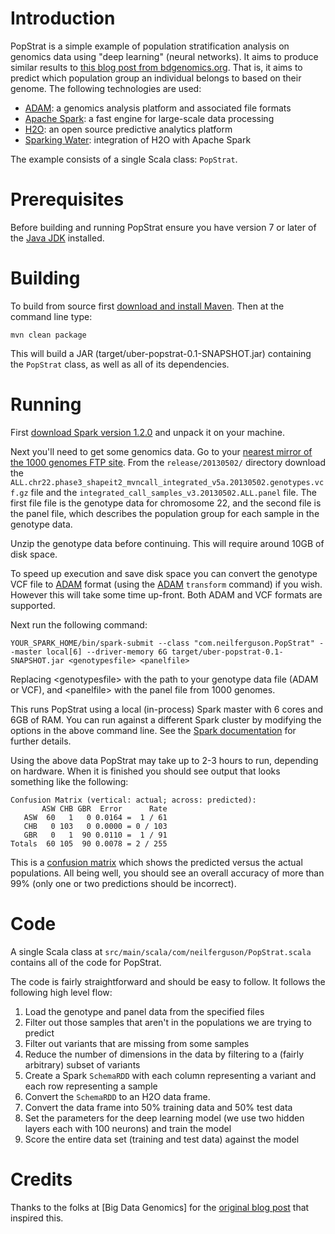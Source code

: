 # Introduction

PopStrat is a simple example of population stratification analysis on genomics data using "deep learning" (neural networks).
It aims to produce similar results to
[this blog post from bdgenomics.org](http://bdgenomics.org/blog/2015/02/02/scalable-genomes-clustering-with-adam-and-spark/).
That is, it aims to predict which population group an individual belongs to based on their genome.
The following technologies are used:

 * [ADAM](https://github.com/bigdatagenomics/adam): a genomics analysis platform and associated file formats
 * [Apache Spark](https://spark.apache.org/): a fast engine for large-scale data processing
 * [H2O](http://0xdata.com/product/): an open source predictive analytics platform
 * [Sparking Water](http://0xdata.com/product/sparkling-water/): integration of H2O with Apache Spark

The example consists of a single Scala class: `PopStrat`.

# Prerequisites

Before building and running PopStrat ensure you have version 7 or later of the
[Java JDK](http://www.oracle.com/technetwork/java/javase/downloads/index.html) installed.

# Building

To build from source first [download and install Maven](http://maven.apache.org/download.cgi).
Then at the command line type:

```
mvn clean package
```

This will build a JAR (target/uber-popstrat-0.1-SNAPSHOT.jar) containing the `PopStrat` class,
as well as all of its dependencies.

# Running

First [download Spark version 1.2.0](http://spark.apache.org/downloads.html) and unpack it on your machine.

Next you'll need to get some genomics data. Go to your
[nearest mirror of the 1000 genomes FTP site](http://www.1000genomes.org/data#DataAccess).
From the `release/20130502/` directory download
the `ALL.chr22.phase3_shapeit2_mvncall_integrated_v5a.20130502.genotypes.vcf.gz` file and
the `integrated_call_samples_v3.20130502.ALL.panel` file. The first file file is the genotype data for chromosome 22,
and the second file is the panel file, which describes the population group for each sample in the genotype data.

Unzip the genotype data before continuing. This will require around 10GB of disk space.

To speed up execution and save disk space you can convert the genotype VCF file to [ADAM](https://github.com/bigdatagenomics/adam)
format (using the [ADAM](https://github.com/bigdatagenomics/adam) `transform` command) if you wish. However
this will take some time up-front. Both ADAM and VCF formats are supported.

Next run the following command:

```
YOUR_SPARK_HOME/bin/spark-submit --class "com.neilferguson.PopStrat" --master local[6] --driver-memory 6G target/uber-popstrat-0.1-SNAPSHOT.jar <genotypesfile> <panelfile>
```

Replacing &lt;genotypesfile&gt; with the path to your genotype data file (ADAM or VCF), and &lt;panelfile&gt; with the panel file
from 1000 genomes.

This runs PopStrat using a local (in-process) Spark master with 6 cores and 6GB of RAM. You can run against a different
Spark cluster by modifying the options in the above command line. See the
[Spark documentation](https://spark.apache.org/docs/1.2.0/submitting-applications.html) for further details.

Using the above data PopStrat may take up to 2-3 hours to run, depending on hardware. When it is finished you should
see output that looks something like the following:

```
Confusion Matrix (vertical: actual; across: predicted):
       ASW CHB GBR  Error      Rate
   ASW  60   1   0 0.0164 =  1 / 61
   CHB   0 103   0 0.0000 = 0 / 103
   GBR   0   1  90 0.0110 =  1 / 91
Totals  60 105  90 0.0078 = 2 / 255
```

This is a [confusion matrix](http://en.wikipedia.org/wiki/Confusion_matrix) which shows the predicted versus the actual
populations. All being well, you should see an overall accuracy of more than 99%
(only one or two predictions should be incorrect).

# Code

A single Scala class at `src/main/scala/com/neilferguson/PopStrat.scala` contains all of the code for PopStrat.

The code is fairly straightforward and should be easy to follow. It follows the following high level flow:

 1. Load the genotype and panel data from the specified files
 2. Filter out those samples that aren't in the populations we are trying to predict
 3. Filter out variants that are missing from some samples
 4. Reduce the number of dimensions in the data by filtering to a (fairly arbitrary) subset of variants
 5. Create a Spark `SchemaRDD` with each column representing a variant and each row representing a sample
 6. Convert the `SchemaRDD` to an H2O data frame.
 7. Convert the data frame into 50% training data and 50% test data
 8. Set the parameters for the deep learning model (we use two hidden layers each with 100 neurons) and train the model
 9. Score the entire data set (training and test data) against the model

# Credits

Thanks to the folks at [Big Data Genomics] for the
[original blog post](http://bdgenomics.org/blog/2015/02/02/scalable-genomes-clustering-with-adam-and-spark/)
that inspired this.